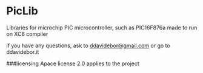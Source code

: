 # PicLib

Libraries for microchip PIC microcontroller, such as PIC16F876a made to run on XC8 compiler

if you have any questions, ask to ddavidebor@gmail.com or go to ddavidebor.it


###licensing
Apace license 2.0 applies to the project
